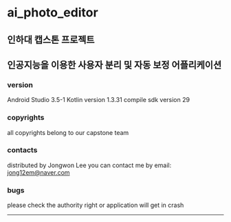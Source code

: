 # ai_photo_editor
## 인하대 캡스톤 프로젝트
## 인공지능을 이용한 사용자 분리 및 자동 보정 어플리케이션

### version
Android Studio 3.5-1
Kotlin version 1.3.31
compile sdk version 29

### copyrights
all copyrights belong to our capstone team

### contacts
distributed by Jongwon Lee
you can contact me by email: jong12em@naver.com

### bugs
please check the authority right or application will get in crash

*****


